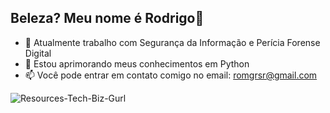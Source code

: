 ## Beleza? Meu nome é Rodrigo👋

- 🔭 Atualmente trabalho com Segurança da Informação e Perícia Forense Digital
- 🌱 Estou aprimorando meus conhecimentos em Python
- 📫 Você pode entrar em contato comigo no email: romgrsr@gmail.com


![Resources-Tech-Biz-Gurl](https://github.com/user-attachments/assets/036575ad-4a9b-43fa-b24d-67f67ab1936d)
